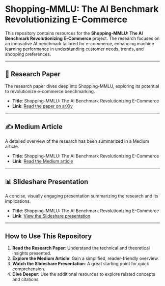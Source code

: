 # Shopping-MMLU: The AI Benchmark Revolutionizing E-Commerce

This repository contains resources for the **Shopping-MMLU: The AI Benchmark Revolutionizing E-Commerce** project. The research focuses on an innovative AI benchmark tailored for e-commerce, enhancing machine learning performance in understanding customer needs, trends, and shopping preferences.

---
## 📜 Research Paper

The research paper dives deep into Shopping-MMLU, exploring its potential to revolutionize e-commerce benchmarking.

- **Title**: Shopping-MMLU: The AI Benchmark Revolutionizing E-Commerce  
- **Link**: [Read the paper on arXiv](https://arxiv.org/pdf/2410.20745) 

---

## ✍️ Medium Article

A detailed overview of the research has been summarized in a Medium article.

- **Title**: Shopping-MMLU: The AI Benchmark Revolutionizing E-Commerce  
- **Link**: [Read the Medium article](https://medium.com/@rutujabhaskarrao.patil/shopping-mmlu-the-ai-benchmark-revolutionizing-e-commerce-fa097a6b8efb) 

---

## 📊 Slideshare Presentation

A concise, visually engaging presentation summarizing the research and its implications.

- **Title**: Shopping-MMLU: The AI Benchmark Revolutionizing E-Commerce  
- **Link**: [View the Slideshare presentation](https://www.slideshare.net/slideshow/shopping-mmlu-the-ai-benchmark-revolutionizing-e-commerce/273792967) 

---

## How to Use This Repository

1. **Read the Research Paper**: Understand the technical and theoretical insights presented.  
2. **Explore the Medium Article**: Gain a simplified, reader-friendly overview.  
3. **Watch the Slideshare Presentation**: A great starting point for quick comprehension.  
4. **Dive Deeper**: Use the additional resources to explore related concepts and citations.

